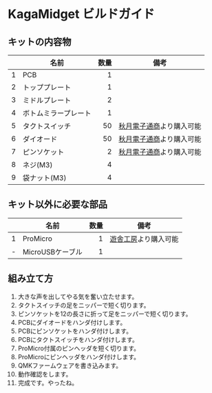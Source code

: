 # KagaMidget ビルドガイド

## キットの内容物

|| 名前 | 数量 | 備考 |
|:---:|---|---:|---|
|1|PCB|1||
|2|トッププレート|1||
|3|ミドルプレート|2||
|4|ボトムミラープレート|1||
|5|タクトスイッチ|50|[秋月電子通商](http://akizukidenshi.com/catalog/g/gP-08073/)より購入可能|
|6|ダイオード|50|[秋月電子通商](http://akizukidenshi.com/catalog/g/gI-07084/)より購入可能|
|7|ピンソケット|2|[秋月電子通商](http://akizukidenshi.com/catalog/g/gC-00661/)より購入可能|
|8|ネジ(M3)|4||
|9|袋ナット(M3)|4||



## キット以外に必要な部品

|| 名前 | 数量 | 備考 |
|:---:|---|---:|---|
|1|ProMicro|1|[遊舎工房](https://yushakobo.jp/shop/promicro-spring-pinheader/)より購入可能|
|-|MicroUSBケーブル|1|   |


## 組み立て方
1. 大きな声を出してやる気を奮い立たせます。
1. タクトスイッチの足をニッパーで短く切ります。
1. ピンソケットを12の長さに折って足をニッパーで短く切ります。
1. PCBにダイオードをハンダ付けします。
1. PCBにピンソケットをハンダ付けします。
1. PCBにタクトスイッチをハンダ付けします。
1. ProMicro付属のピンヘッダを短く切ります。
1. ProMicroにピンヘッダをハンダ付けします。
1. QMKファームウェアを書き込みます。
1. 動作確認をします。
1. 完成です。やったね。
